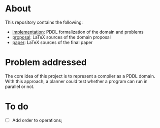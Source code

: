 # About

This repository contains the following:
- [implementation](./implementation): PDDL formalization of the domain and problems
- [proposal](./scheer-proposal): LaTeX sources of the domain proposal
- [paper](./scheer-paper): LaTeX sources of the final paper


# Problem addressed

The core idea of this project is to represent a compiler as a PDDL domain. With this approach, a planner could test whether a program can run in parallel or not.


# To do

- [ ] Add order to operations;